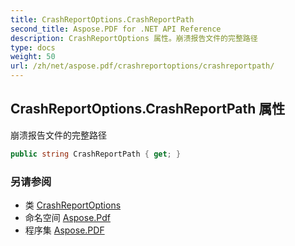 ```yaml
---
title: CrashReportOptions.CrashReportPath
second_title: Aspose.PDF for .NET API Reference
description: CrashReportOptions 属性。崩溃报告文件的完整路径
type: docs
weight: 50
url: /zh/net/aspose.pdf/crashreportoptions/crashreportpath/
---
```

## CrashReportOptions.CrashReportPath 属性

崩溃报告文件的完整路径

```csharp
public string CrashReportPath { get; }
```

### 另请参阅

* 类 [CrashReportOptions](../)
* 命名空间 [Aspose.Pdf](../../../aspose.pdf/)
* 程序集 [Aspose.PDF](../../../)